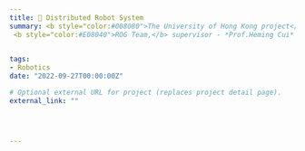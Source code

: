 ```yaml
---
title: 🤖 Distributed Robot System
summary: <b style="color:#008080">The University of Hong Kong project</b></br> 
 <b style="color:#E08040">ROG Team,</b> supervisor - *Prof.Heming Cui*  </br>
 

tags:
- Robotics
date: "2022-09-27T00:00:00Z"

# Optional external URL for project (replaces project detail page).
external_link: ""




---
```

